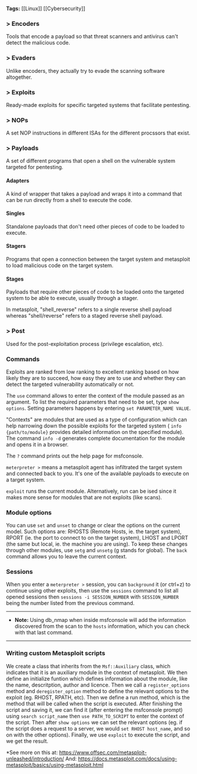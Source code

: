 **Tags:** [[Linux]] [[Cybersecurity]]
### > Encoders
Tools that encode a payload so that threat scanners and antivirus can't detect the malicious code.
### > Evaders
Unlike encoders, they actually try to evade the scanning software altogether.
### > Exploits
Ready-made exploits for specific targeted systems that facilitate pentesting.
### > NOPs
A set NOP instructions in different ISAs for the different procssors that exist.
### > Payloads
A set of different programs that open a shell on the vulnerable system targeted for pentesting.
#### Adapters
A kind of wrapper that takes a payload and wraps it into a command that can be run directly from a shell to execute the code.
#### Singles
Standalone payloads that don't need other pieces of code to be loaded to execute.
#### Stagers
Programs that open a connection between the target system and metasploit to load malicious code on the target system.
#### Stages
Payloads that require other pieces of code to be loaded onto the targeted system to be able to execute, usually through a stager.

In metasploit, "shell_reverse" refers to a single reverse shell payload whereas "shell/reverse" refers to a staged reverse shell payload.
### > Post
Used for the post-exploitation process (privilege escalation, etc).

### Commands

Exploits are ranked from low ranking to excellent ranking based on how likely they are to succeed, how easy they are to use and whether they can detect the targeted vulnerability automatically or not.

The `use` command allows to enter the context of the module passed as an argument. To list the required parameters that need to be set, type `show options`. Setting parameters happens by entering `set PARAMETER_NAME VALUE`.

"Contexts" are modules that are used as a type of configuration which can help narrowing down the possible exploits for the targeted system ( `info {path/to/module}` provides detailed information on the specified module). The command `info -d` generates complete documentation for the module and opens it in a browser.

The `?` command prints out the help page for msfconsole.

`meterpreter >` means a metasploit agent has infiltrated the target system and connected back to you. It's one of the available payloads to execute on a target system.

`exploit` runs the current module. Alternatively, run can be ised since it makes more sense for modules that are not exploits (like scans).
### Module options

You can use `set` and `unset` to change or clear the options on the current model. Such options are: RHOSTS (Remote Hosts, ie. the target system), RPORT (ie. the port to connect to on the target system), LHOST and LPORT (the same but local, ie. the machine you are using). To keep these changes through other modules, use `setg` and `unsetg` (g stands for global). The `back` command allows you to leave the current context.

### Sessions

When you enter a `meterpreter >` session, you can `background` it (or ctrl+z) to continue using other exploits, then use the `sessions` command to list all opened sessions then `sessions -i SESSION_NUMBER` with `SESSION_NUMBER` being the number listed from the previous command.


********************************
- **Note:** Using db_nmap when inside msfconsole will add the information discovered from the scan to the `hosts` information, which you can check with that last command.

**********************************

### Writing custom Metasploit scripts

We create a class that inherits from the `Msf::Auxiliary` class, which indicates that it is an auxiliary module in the context of metasploit.
We then define an initialize funtion which defines information about the module, like the name, descritption, author and licence.
Then we call a `register_options` method and `deregister_option` method to define the relevant options to the exploit (eg. RHOST, RPATH, etc).
Then we define a run method, which is the method that will be called when the script is executed.
After finishing the script and saving it, we can find it (after entering the msfconsole prompt) using `search script_name` then `use PATH_TO_SCRIPT` to enter the context of the script.
Then after `show options` we can set the relevant options (eg. if the script does a request to a server, we would `set RHOST host_name`, and so on with the other options).
Finally, we use `exploit` to execute the script, and we get the result.

*See more on this at: https://www.offsec.com/metasploit-unleashed/introduction/
And: https://docs.metasploit.com/docs/using-metasploit/basics/using-metasploit.html